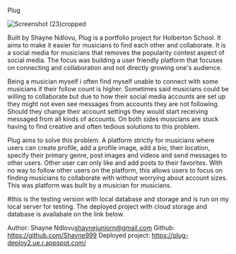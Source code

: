 Plug

![Screenshot (23)cropped](https://github.com/Shayne999/Plug/assets/136084881/ccf65a1b-62b9-46b5-9f27-c831495f8846)


Built by Shayne Ndlovu, Plug is a portfolio project for Holberton School. It aims to make it easier for musicians to find each other and collaborate. It is a social media for musicians that removes the popularity contest aspect of social media. The focus was building a user friendly platform that focuses on connecting and collaboration and not directly growing one's audience.

Being a musician myself i often find myself unable to connect with some musicians if their follow count is higher. Sometimes said musicians could be willing to collaborate but due to how their social media accounts are set up they might not even see messages from accounts they are not following. 
Should they change their account settings they would start receiving messaged from all kinds of accounts. On both sides musicians are stuck having to find creative and often tedious solutions to this problem.

Plug aims to solve this problem. A platform strictly for musicians where users can create profile, add a profile image, add a bio, their location, specify their primary genre, post images and videos and send messages to other users. Other user can only like and add posts to their favorites. With no way to follow other users on the platform, this allows users to focus on finding musicians to collaborate with without worrying about account sizes. This was platform was built by a musician for musicians.

#this is the testing version with local database and storage and is run on my local server for testing. The deployed project with cloud storage and database is availabale on the link below. 

Author: Shayne Ndlovu<shaynejuniorn@gmail.com>
Github: <https://github.com/Shayne999>
Deployed project: https://plug-deploy2.ue.r.appspot.com/

